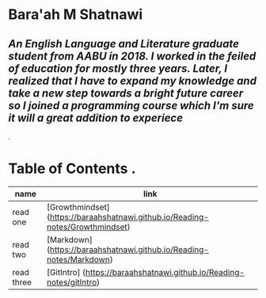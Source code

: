 # Bara'ah M Shatnawi 

***An English Language and Literature graduate student from AABU in 2018. I worked in the feiled of education for mostly three years. Later, I realized that I have to expand my knowledge and take a new step towards  a bright future  career so I joined a programming course which I'm sure it will a great addition to experiece*** 
---
 .

# Table of Contents . 
| **name**        | **link** |
| ---             | ---    
| read one  |[Growthmindset] (https://baraahshatnawi.github.io/Reading-notes/Growthmindset) | 
| read two       |[Markdown] (https://baraahshatnawi.github.io/Reading-notes/Markdown) |
| read three      |[GitIntro] (https://baraahshatnawi.github.io/Reading-notes/gitIntro) |







